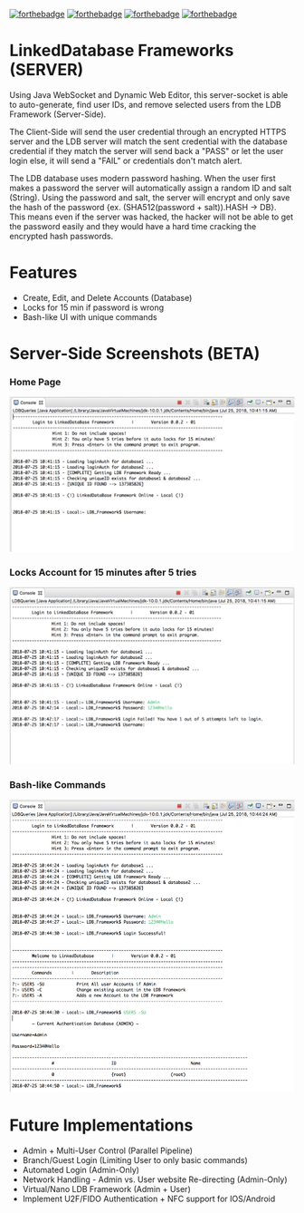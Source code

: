 [![forthebadge](https://forthebadge.com/images/badges/made-with-java.svg)](https://docs.oracle.com/javase/8/docs/api/)
[![forthebadge](https://forthebadge.com/images/badges/made-with-javascript.svg)](https://www.javascript.com/)
[![forthebadge](https://forthebadge.com/images/badges/uses-html.svg)](https://en.wikipedia.org/wiki/HTML)
[![forthebadge](https://forthebadge.com/images/badges/uses-css.svg)](https://en.wikipedia.org/wiki/Cascading_Style_Sheets)

# LinkedDatabase Frameworks (SERVER)
Using Java WebSocket and Dynamic Web Editor, this server-socket is able to auto-generate, find user IDs, and remove selected users from the LDB Framework (Server-Side). 

The Client-Side will send the user credential through an encrypted HTTPS server and the LDB server will match the sent credential with the database credential if they match the server will send back a "PASS" or let the user login else, it will send a "FAIL" or credentials don't match alert.

The LDB database uses modern password hashing. When the user first makes a password the server will automatically assign a random ID and salt (String). Using the password and salt, the server will encrypt and only save the hash of the password {ex. (SHA512(password + salt)).HASH -> DB}. This means even if the server was hacked, the hacker will not be able to get the password easily and they would have a hard time cracking the encrypted hash passwords. 

# Features 
* Create, Edit, and Delete Accounts (Database)
* Locks for 15 min if password is wrong
* Bash-like UI with unique commands 

# Server-Side Screenshots (BETA)


### Home Page

![alt text](https://github.com/MrGambino/SinglyLinkedDatabaseWithIDFinder/blob/master/Screen%20Shot%202018-07-25%20at%2010.41.45%20AM.png) 

### Locks Account for 15 minutes after 5 tries 

![alt text](https://github.com/MrGambino/SinglyLinkedDatabaseWithIDFinder/blob/master/Screen%20Shot%202018-07-25%20at%2010.42.52%20AM.png) 

### Bash-like Commands 

![alt text](https://github.com/MrGambino/SinglyLinkedDatabaseWithIDFinder/blob/master/Screen%20Shot%202018-07-25%20at%2010.44.53%20AM.png) 


# Future Implementations 

* Admin + Multi-User Control (Parallel Pipeline)
* Branch/Guest Login (Limiting User to only basic commands)
* Automated Login (Admin-Only)
* Network Handling - Admin vs. User website Re-directing (Admin-Only)
* Virtual/Nano LDB Framework (Admin + User)
* Implement U2F/FIDO Authentication + NFC support for IOS/Android 
